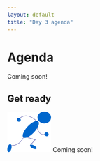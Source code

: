 ```yaml
---
layout: default
title: "Day 3 agenda"
---
```


# Agenda

Coming soon!

## Get ready

<img class="parimg" alt="Get ready" src="img/getready.png"> Coming soon!

<div style="clear: both;"></div>
